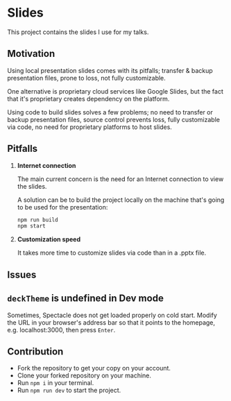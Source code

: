 # Slides

This project contains the slides I use for my talks.

## Motivation

Using local presentation slides comes with its pitfalls; transfer & backup presentation files, prone to loss, not fully customizable.

One alternative is proprietary cloud services like Google Slides, but the fact that it's proprietary creates dependency on the platform.

Using code to build slides solves a few problems; no need to transfer or backup presentation files, source control prevents loss, fully customizable via code, no need for proprietary platforms to host slides.

## Pitfalls

1. **Internet connection**

   The main current concern is the need for an Internet connection to view the slides.

   A solution can be to build the project locally on the machine that's going to be used for the presentation:

   ```bash
   npm run build
   npm start
   ```

1. **Customization speed**

   It takes more time to customize slides via code than in a .pptx file.

## Issues

## `deckTheme` is undefined in Dev mode

Sometimes, Spectacle does not get loaded properly on cold start. Modify the URL in your browser's address bar so that it points to the homepage, e.g. localhost:3000, then press `Enter`.

## Contribution

- Fork the repository to get your copy on your account.
- Clone your forked repository on your machine.
- Run `npm i` in your terminal.
- Run `npm run dev` to start the project.
